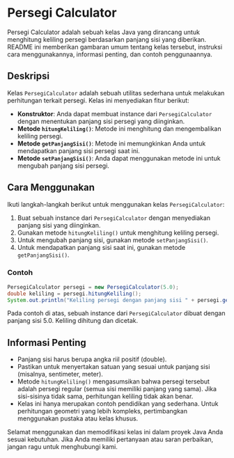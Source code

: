 # Persegi Calculator

Persegi Calculator adalah sebuah kelas Java yang dirancang untuk menghitung keliling persegi berdasarkan panjang sisi yang diberikan. README ini memberikan gambaran umum tentang kelas tersebut, instruksi cara menggunakannya, informasi penting, dan contoh penggunaannya.

## Deskripsi

Kelas `PersegiCalculator` adalah sebuah utilitas sederhana untuk melakukan perhitungan terkait persegi. Kelas ini menyediakan fitur berikut:

- **Konstruktor**: Anda dapat membuat instance dari `PersegiCalculator` dengan menentukan panjang sisi persegi yang diinginkan.
- **Metode `hitungKeliling()`**: Metode ini menghitung dan mengembalikan keliling persegi.
- **Metode `getPanjangSisi()`**: Metode ini memungkinkan Anda untuk mendapatkan panjang sisi persegi saat ini.
- **Metode `setPanjangSisi()`**: Anda dapat menggunakan metode ini untuk mengubah panjang sisi persegi.

## Cara Menggunakan

Ikuti langkah-langkah berikut untuk menggunakan kelas `PersegiCalculator`:

1. Buat sebuah instance dari `PersegiCalculator` dengan menyediakan panjang sisi yang diinginkan.
2. Gunakan metode `hitungKeliling()` untuk menghitung keliling persegi.
3. Untuk mengubah panjang sisi, gunakan metode `setPanjangSisi()`.
4. Untuk mendapatkan panjang sisi saat ini, gunakan metode `getPanjangSisi()`.

### Contoh

```java
PersegiCalculator persegi = new PersegiCalculator(5.0);
double keliling = persegi.hitungKeliling();
System.out.println("Keliling persegi dengan panjang sisi " + persegi.getPanjangSisi() + " adalah " + keliling);
```

Pada contoh di atas, sebuah instance dari `PersegiCalculator` dibuat dengan panjang sisi 5.0. Keliling dihitung dan dicetak.

## Informasi Penting

- Panjang sisi harus berupa angka riil positif (double).
- Pastikan untuk menyertakan satuan yang sesuai untuk panjang sisi (misalnya, sentimeter, meter).
- Metode `hitungKeliling()` mengasumsikan bahwa persegi tersebut adalah persegi regular (semua sisi memiliki panjang yang sama). Jika sisi-sisinya tidak sama, perhitungan keliling tidak akan benar.
- Kelas ini hanya merupakan contoh pendidikan yang sederhana. Untuk perhitungan geometri yang lebih kompleks, pertimbangkan menggunakan pustaka atau kelas khusus.

Selamat menggunakan dan memodifikasi kelas ini dalam proyek Java Anda sesuai kebutuhan. Jika Anda memiliki pertanyaan atau saran perbaikan, jangan ragu untuk menghubungi kami.
